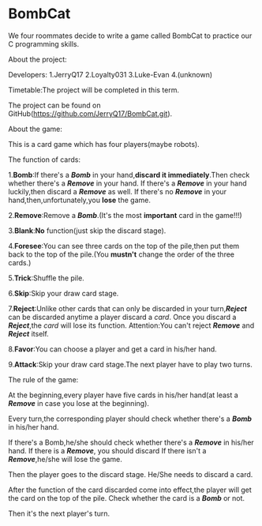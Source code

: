 # BombCat
We four roommates decide to write a game called BombCat to practice our C programming skills.

About the project:

Developers:
1.JerryQ17
2.Loyalty031
3.Luke-Evan
4.(unknown)

Timetable:The project will be completed in this term.

The project can be found on GitHub(https://github.com/JerryQ17/BombCat.git).

About the game:

This is a card game which has four players(maybe robots).

The function of cards:

1.**Bomb**:If there's a **_Bomb_** in your hand,**discard it immediately**.Then check whether there's a **_Remove_** in your hand.
If there's a **_Remove_** in your hand luckily,then discard a **_Remove_** as well.
If there's no **_Remove_** in your hand,then,unfortunately,you **lose** the game.

2.**Remove**:Remove a **_Bomb_**.(It's the most **important** card in the game!!!)

3.**Blank**:**No** function(just skip the discard stage).

4.**Foresee**:You can see three cards on the top of the pile,then put them back to the top of the pile.(You **mustn't** change the order of the three cards.)

5.**Trick**:Shuffle the pile.

6.**Skip**:Skip your draw card stage.

7.**Reject**:Unlike other cards that can only be discarded in your turn,**_Reject_** can be discarded anytime a player discard a _card_.
Once you discard a **_Reject_**,the _card_ will lose its function.
Attention:You can't reject **_Remove_** and **_Reject_** itself.

8.**Favor**:You can choose a player and get a card in his/her hand.

9.**Attack**:Skip your draw card stage.The next player have to play two turns.

The rule of the game:

At the beginning,every player have five cards in his/her hand(at least a **_Remove_** in case you lose at the beginning).

Every turn,the corresponding player should check whether there's a **_Bomb_** in his/her hand.

If there's a Bomb,he/she should check whether there's a **_Remove_** in his/her hand.
If there is a **_Remove_**, you should discard
If there isn't a **_Remove_**,he/she will lose the game.

Then the player goes to the discard stage. He/She needs to discard a card.

After the function of the card discarded come into effect,the player will get the card on the top of the pile.
Check whether the card is a **_Bomb_** or not.

Then it's the next player's turn.
 